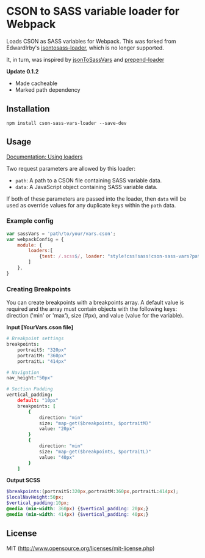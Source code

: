 
# CSON to SASS variable loader for Webpack

Loads CSON as SASS variables for Webpack. This was forked from EdwardIrby's [jsontosass-loader](https://github.com/EdwardIrby/jsontosass-loader), which is no longer supported.

It, in turn, was inspired by [jsonToSassVars](https://gist.github.com/Kasu/ea4f4861a81e626ea308) and [prepend-loader](https://gist.github.com/Kasu/29452051023ff5337bd7)

**Update 0.1.2**
- Made cacheable
- Marked path dependency

## Installation

`npm install cson-sass-vars-loader --save-dev`

## Usage

[Documentation: Using loaders](http://webpack.github.io/docs/using-loaders.html)

Two request parameters are allowed by this loader:


- `path`: A path to a CSON file containing SASS variable data.
- `data`: A JavaScript object containing SASS variable data.

If both of these parameters are passed into the loader, then `data` will be used as override values for any duplicate keys within the `path` data.

### Example config

``` javascript
var sassVars = 'path/to/your/vars.cson';
var webpackConfig = {
    module: {
        loaders:[
            {test: /.scss$/, loader: "style!css!sass!cson-sass-vars?path="+ sassVars}
        ]
    },
}

```
### Creating Breakpoints
You can create breakpoints with a breakpoints array. A default value is required and the array must contain objects with the following keys: direction ('min' or 'max'), size (#px), and value (value for the variable).

**Input [YourVars.cson file]**
``` cson
# Breakpoint settings
breakpoints:
    portraitS: "320px"
    portraitM: "360px"
    portraitL: "414px"

# Navigation
nav_height:"50px"

# Section Padding
vertical_padding:
	default: "10px"
	breakpoints: [
		{
			direction: "min"
			size: "map-get($breakpoints, $portraitM)"
			value: "20px"
		}
		{
			direction: "min"
			size: "map-get($breakpoints, $portraitL)"
			value: "40px"
		}
	]

```

**Output SCSS**
``` scss
$breakpoints:(portraitS:320px,portraitM:360px,portraitL:414px);
$localNavHeight:50px;
$vertical_padding:10px;
@media (min-width: 360px) {$vertical_padding: 20px;}
@media (min-width: 414px) {$vertical_padding: 40px;}
```


## License

MIT (http://www.opensource.org/licenses/mit-license.php)
